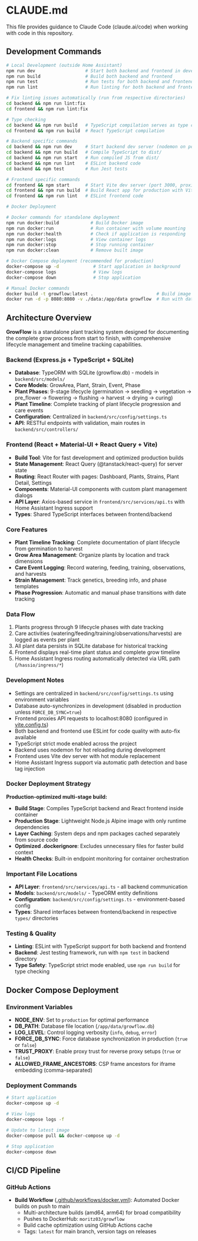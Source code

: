 # CLAUDE.md

This file provides guidance to Claude Code (claude.ai/code) when working with code in this repository.

## Development Commands

```bash
# Local Development (outside Home Assistant)
npm run dev                   # Start both backend and frontend in development mode
npm run build                 # Build both backend and frontend
npm run test                  # Run tests for both backend and frontend
npm run lint                  # Run linting for both backend and frontend

# Fix linting issues automatically (run from respective directories)
cd backend && npm run lint:fix
cd frontend && npm run lint:fix

# Type checking
cd backend && npm run build   # TypeScript compilation serves as type check
cd frontend && npm run build  # React TypeScript compilation

# Backend specific commands
cd backend && npm run dev     # Start backend dev server (nodemon on port 8080)
cd backend && npm run build   # Compile TypeScript to dist/
cd backend && npm run start   # Run compiled JS from dist/
cd backend && npm run lint    # ESLint backend code
cd backend && npm test        # Run Jest tests

# Frontend specific commands
cd frontend && npm start      # Start Vite dev server (port 3000, proxies to backend)
cd frontend && npm run build  # Build React app for production with Vite
cd frontend && npm run lint   # ESLint frontend code

# Docker Deployment

# Docker commands for standalone deployment
npm run docker:build            # Build Docker image
npm run docker:run              # Run container with volume mounting
npm run docker:health           # Check if application is responding
npm run docker:logs             # View container logs
npm run docker:stop             # Stop running container
npm run docker:clean            # Remove built image

# Docker Compose deployment (recommended for production)
docker-compose up -d             # Start application in background
docker-compose logs              # View logs
docker-compose down              # Stop application

# Manual Docker commands
docker build -t growflow:latest .                        # Build image manually
docker run -d -p 8080:8080 -v ./data:/app/data growflow  # Run with data persistence
```

## Architecture Overview

**GrowFlow** is a standalone plant tracking system designed for documenting the complete grow process from start to finish, with comprehensive lifecycle management and timeline tracking capabilities.

### Backend (Express.js + TypeScript + SQLite)

- **Database**: TypeORM with SQLite (growflow.db) - models in `backend/src/models/`
- **Core Models**: GrowArea, Plant, Strain, Event, Phase
- **Plant Phases**: 9-stage lifecycle (germination → seedling → vegetation → pre_flower → flowering → flushing → harvest → drying → curing)
- **Plant Timeline**: Complete tracking of plant lifecycle progression and care events
- **Configuration**: Centralized in `backend/src/config/settings.ts`
- **API**: RESTful endpoints with validation, main routes in `backend/src/controllers/`

### Frontend (React + Material-UI + React Query + Vite)

- **Build Tool**: Vite for fast development and optimized production builds
- **State Management**: React Query (@tanstack/react-query) for server state
- **Routing**: React Router with pages: Dashboard, Plants, Strains, Plant Detail, Settings
- **Components**: Material-UI components with custom plant management dialogs
- **API Layer**: Axios-based service in `frontend/src/services/api.ts` with Home Assistant Ingress support
- **Types**: Shared TypeScript interfaces between frontend/backend

### Core Features

- **Plant Timeline Tracking**: Complete documentation of plant lifecycle from germination to harvest
- **Grow Area Management**: Organize plants by location and track dimensions
- **Care Event Logging**: Record watering, feeding, training, observations, and harvests
- **Strain Management**: Track genetics, breeding info, and phase templates
- **Phase Progression**: Automatic and manual phase transitions with date tracking

### Data Flow

1. Plants progress through 9 lifecycle phases with date tracking
2. Care activities (watering/feeding/training/observations/harvests) are logged as events per plant
3. All plant data persists in SQLite database for historical tracking
4. Frontend displays real-time plant status and complete grow timeline
5. Home Assistant Ingress routing automatically detected via URL path (`/hassio/ingress/*`)

### Development Notes

- Settings are centralized in `backend/src/config/settings.ts` using environment variables
- Database auto-synchronizes in development (disabled in production unless `FORCE_DB_SYNC=true`)
- Frontend proxies API requests to localhost:8080 (configured in [vite.config.ts](frontend/vite.config.ts))
- Both backend and frontend use ESLint for code quality with auto-fix available
- TypeScript strict mode enabled across the project
- Backend uses nodemon for hot reloading during development
- Frontend uses Vite dev server with hot module replacement
- Home Assistant Ingress support via automatic path detection and base tag injection

### Docker Deployment Strategy

**Production-optimized multi-stage build:**

- **Build Stage**: Compiles TypeScript backend and React frontend inside container
- **Production Stage**: Lightweight Node.js Alpine image with only runtime dependencies
- **Layer Caching**: System deps and npm packages cached separately from source code
- **Optimized .dockerignore**: Excludes unnecessary files for faster build context
- **Health Checks**: Built-in endpoint monitoring for container orchestration

### Important File Locations

- **API Layer**: `frontend/src/services/api.ts` - all backend communication
- **Models**: `backend/src/models/` - TypeORM entity definitions
- **Configuration**: `backend/src/config/settings.ts` - environment-based config
- **Types**: Shared interfaces between frontend/backend in respective `types/` directories

### Testing & Quality

- **Linting**: ESLint with TypeScript support for both backend and frontend
- **Backend**: Jest testing framework, run with `npm test` in backend directory
- **Type Safety**: TypeScript strict mode enabled, use `npm run build` for type checking

## Docker Compose Deployment

### Environment Variables

- **NODE_ENV**: Set to `production` for optimal performance
- **DB_PATH**: Database file location (`/app/data/growflow.db`)
- **LOG_LEVEL**: Control logging verbosity (`info`, `debug`, `error`)
- **FORCE_DB_SYNC**: Force database synchronization in production (`true` or `false`)
- **TRUST_PROXY**: Enable proxy trust for reverse proxy setups (`true` or `false`)
- **ALLOWED_FRAME_ANCESTORS**: CSP frame ancestors for iframe embedding (comma-separated)

### Deployment Commands

```bash
# Start application
docker-compose up -d

# View logs
docker-compose logs -f

# Update to latest image
docker-compose pull && docker-compose up -d

# Stop application
docker-compose down
```

## CI/CD Pipeline

### GitHub Actions

- **Build Workflow** ([.github/workflows/docker.yml](.github/workflows/docker.yml)): Automated Docker builds on push to main
  - Multi-architecture builds (amd64, arm64) for broad compatibility
  - Pushes to DockerHub: `moritz03/growflow`
  - Build cache optimization using GitHub Actions cache
  - Tags: `latest` for main branch, version tags on releases
